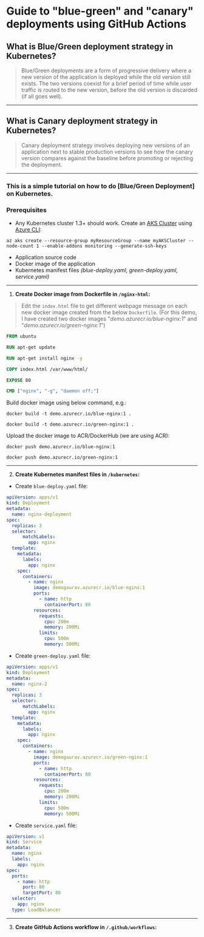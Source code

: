 # Guide to "blue-green" and "canary" deployments using GitHub Actions

## What is Blue/Green deployment strategy in Kubernetes?
>Blue/Green deployments are a form of progressive delivery where a new version of the application is deployed while the old version still exists. The two versions coexist for a brief period of time while user traffic is routed to the new version, before the old version is discarded (if all goes well).

---
## What is Canary deployment strategy in Kubernetes?
>Canary deployment strategy involves deploying new versions of an application next to stable production versions to see how the canary version compares against the baseline before promoting or rejecting the deployment. 

---
### **This is a simple tutorial on how to do [Blue/Green Deployment] on Kubernetes.**

### Prerequisites
* Any Kubernetes cluster 1.3+ should work. Create an [AKS Cluster](https://docs.microsoft.com/en-us/azure/aks/kubernetes-walkthrough) using [Azure CLI](https://docs.microsoft.com/en-us/cli/azure/):
```
az aks create --resource-group myResourceGroup --name myAKSCluster --node-count 1 --enable-addons monitoring --generate-ssh-keys
```
* Application source code
* Docker image of the application
* Kubernetes manifest files _(blue-deploy.yaml, green-deploy.yaml, service.yaml)_

---
1. **Create Docker image from Dockerfile in `/nginx-html`:**
>Edit the `index.html` file to get different webpage message on each new docker image created from the below `Dockerfile`. (For this demo, I have created two docker images "_demo.azurecr.io/blue-nginx:1_" and "_demo.azurecr.io/green-nginx:1_")
```Dockerfile
FROM ubuntu

RUN apt-get update

RUN apt-get install nginx -y

COPY index.html /var/www/html/

EXPOSE 80

CMD ["nginx", "-g", "daemon off;"]
```

Build docker image using below command, e.g.:
```
docker build -t demo.azurecr.io/blue-nginx:1 .
```
```
docker build -t demo.azurecr.io/green-nginx:1 .
```
Upload the docker image to ACR/DockerHub (we are using ACR):
```
docker push demo.azurecr.io/blue-nginx:1
```
```
docker push demo.azurecr.io/green-nginx:1
```
---
2. **Create Kubernetes manifest files in `/kubernetes`:**
* Create `blue-deploy.yaml` file:
```yml
apiVersion: apps/v1
kind: Deployment
metadata:
  name: nginx-deployment
spec:
  replicas: 3
  selector:
      matchLabels:
        app: nginx
  template:
    metadata:
      labels:
        app: nginx
    spec:
      containers: 
        - name: nginx
          image: demogaurav.azurecr.io/blue-nginx:1
          ports:
            - name: http
              containerPort: 80
          resources:
            requests:
              cpu: 200m
              memory: 200Mi
            limits:
              cpu: 500m
              memory: 500Mi
```
* Create `green-deploy.yaml` file:
```yml
apiVersion: apps/v1
kind: Deployment
metadata:
  name: nginx-2
spec:
  replicas: 3
  selector:
      matchLabels:
        app: nginx
  template:
    metadata:
      labels:
        app: nginx
    spec:
      containers: 
        - name: nginx
          image: demogaurav.azurecr.io/green-nginx:1
          ports:
            - name: http
              containerPort: 80
          resources:
            requests:
              cpu: 200m
              memory: 200Mi
            limits:
              cpu: 500m
              memory: 500Mi
```
* Create `service.yaml` file:
```yml
apiVersion: v1
kind: Service
metadata: 
  name: nginx
  labels: 
    app: nginx
spec:
  ports:
    - name: http
      port: 80
      targetPort: 80
  selector: 
    app: nginx
  type: LoadBalancer
```
---
3. **Create GitHub Actions workflow in `/.github/workflows`:**
```yml

```
